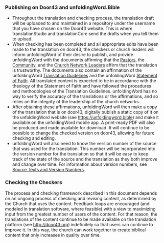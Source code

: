 ### Publishing on Door43 and unfoldingWord.Bible

* Throughout the translation and checking process, the translation draft will be uploaded to and maintained in a repository under the username that you have chosen on the Door43 website. This is where translationStudio and translationCore send the drafts when you tell them to upload. 
* When checking has been completed and all appropriate edits have been made to the translation on door43, the checkers or church leaders will inform unfoldingWord of their desire to publish, and provide unfoldingWord with the documents affirming that the [Pastors](../good/01.md), the [Community](../community-evaluation/01.md), and the [Church Network Leaders](../level3-approval/01.md) affirm that the translation is trustworthy. The documents also contain an affirmation of the unfoldingWord [Translation Guidelines](../../intro/translation-guidelines/01.md) and the unfoldingWord [Statement of Faith](../../intro/statement-of-faith/01.md). All translated content is expected to be in accordance with the theology of the Statement of Faith and have followed the procedures and methodologies of the Translation Guidelines. unfoldingWord has no way to verify the accuracy of the translations or the affirmations, and so relies on the integrity of the leadership of the church networks.
* After obtaining these affirmations, unfoldingWord will then make a copy of the translation that is on door43, digitally publish a static copy of it on the unfoldingWord website (see https://unfoldingword.bible) and make it available on the unfoldingWord mobile app. A print-ready PDF will also be produced and made available for download. It will continue to be possible to change the checked version on door43, allowing for future checking and editing.
* unfoldingWord will also need to know the version number of the source that was used for the translation. This number will be incorporated into the version number for the translation so that it will be easy to keep track of the state of the source and the translation as they both improve and change over time. For information about version numbers, see [Source Texts and Version Numbers](../../translate/translate-source-version/01.md).

### Checking the Checkers

The process and checking framework described in this document depends on an ongoing process of checking and revising content, as determined by the Church that uses the content. Feedback loops are encouraged (and modeled in translation software, where feasible) with a view to maximizing input from the greatest number of users of the content. For that reason, the translations of the content continue to be made available on the translation platform (see http://door43.org) indefinitely so that users can continue to improve it. In this way, the church can work together to create biblical content that only increases in quality over time.